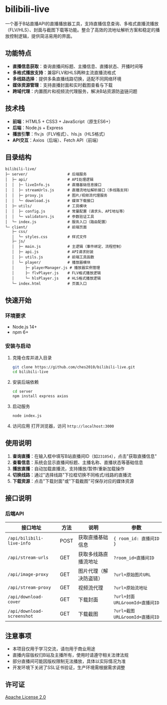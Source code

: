 # bilibili-live

一个基于B站直播API的直播播放器工具，支持直播信息查询、多格式直播流播放（FLV/HLS）、封面与截图下载等功能。整合了高效的流地址解析方案和稳定的播放控制逻辑，提供简洁易用的界面。


## 功能特点

- **直播信息获取**：查询直播间标题、主播信息、直播状态、开播时间等
- **多格式播放支持**：兼容FLV和HLS两种主流直播流格式
- **多线路选择**：提供多条直播线路切换，适配不同网络环境
- **媒体资源管理**：支持直播封面和实时截图查看与下载
- **跨域代理**：内置图片和视频流代理服务，解决B站资源防盗链问题


## 技术栈

- **前端**：HTML5 + CSS3 + JavaScript（原生ES6+）
- **后端**：Node.js + Express
- **播放引擎**：flv.js（FLV格式）、hls.js（HLS格式）
- **API交互**：Axios（后端）、Fetch API（前端）


## 目录结构

```
bilibili-live/
├─ server/                  # 后端服务
│  ├─ api/                  # API处理逻辑
│  │  ├─ liveInfo.js        # 直播基础信息接口
│  │  ├─ streamUrls.js      # 直播流地址解析接口（多线路支持）
│  │  ├─ proxy.js           # 图片/视频流代理服务
│  │  └─ download.js        # 媒体下载接口
│  ├─ utils/                # 工具模块
│  │  ├─ config.js          # 常量配置（请求头、API地址等）
│  │  └─ validators.js      # 参数验证工具
│  └─ index.js              # 服务入口（路由配置）
└─ client/                  # 前端页面
   ├─ css/
   │  └─ styles.css         # 样式文件
   ├─ js/
   │  ├─ main.js            # 主逻辑（事件绑定、流程控制）
   │  ├─ api.js             # API请求封装
   │  ├─ utils.js           # 前端工具函数
   │  └─ player/            # 播放器模块
   │     ├─ playerManager.js # 播放器实例管理
   │     ├─ flvPlayer.js    # FLV格式播放逻辑
   │     └─ hlsPlayer.js    # HLS格式播放逻辑
   └─ index.html            # 页面入口
```


## 快速开始

### 环境要求

- Node.js 14+
- npm 6+


### 安装与启动

1. 克隆仓库并进入目录
   ```bash
   git clone https://github.com/ches2010/bilibili-live.git
   cd bilibili-live
   ```

2. 安装后端依赖
   ```bash
   cd server
   npm install express axios
   ```

3. 启动服务
   ```bash
   node index.js
   ```

4. 访问应用
   打开浏览器，访问 `http://localhost:3000`


## 使用说明

1. **查询直播**：在输入框中填写B站直播间ID（如`231054`），点击"获取直播信息"
2. **查看信息**：系统会显示直播间标题、主播名称、直播状态等基础信息
3. **播放直播**：自动加载直播流，支持播放/暂停/重新加载操作
4. **切换线路**：通过"选择线路"下拉框切换不同格式/线路的直播流
5. **下载资源**：点击"下载封面"或"下载截图"可保存对应的媒体资源


## 接口说明

### 后端API

| 接口地址 | 方法 | 说明 | 参数 |
|----------|------|------|------|
| `/api/bilibili-live-info` | POST | 获取直播基础信息 | `{ room_id: 直播间ID }` |
| `/api/stream-urls` | GET | 获取多线路直播流地址 | `?room_id=直播间ID` |
| `/api/image-proxy` | GET | 图片代理（解决防盗链） | `?url=原始图片URL` |
| `/api/stream-proxy` | GET | 视频流代理 | `?url=原始流地址` |
| `/api/download-cover` | GET | 下载封面 | `?url=封面URL&roomId=直播间ID` |
| `/api/download-screenshot` | GET | 下载截图 | `?url=截图URL&roomId=直播间ID` |


## 注意事项

- 本项目仅用于学习交流，请勿用于商业用途
- 直播内容版权归B站及主播所有，使用时请遵守相关法律法规
- 部分直播间可能因版权限制无法播放，具体以实际情况为准
- 开发环境下关闭了SSL证书验证，生产环境需根据需求调整


## 许可证

[Apache License 2.0](LICENSE)
